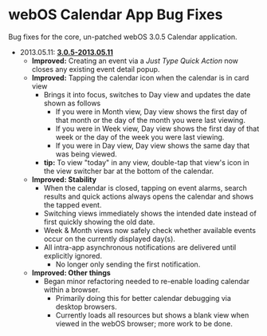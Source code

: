 webOS Calendar App Bug Fixes
============================
Bug fixes for the core, un-patched webOS 3.0.5 Calendar application.


+ 2013.05.11: [__3.0.5-2013.05.11__](https://raw.github.com/iskitz/webOS/master/calendar/app.updates/calendar.3.0.11007.2013.05.11.iskitz.bug.fixes.patch)
   + __Improved:__ Creating an event via a _Just Type Quick Action_ now closes any existing event detail popup.
   + __Improved:__ Tapping the calendar icon when the calendar is in card view
      + Brings it into focus, switches to Day view and updates the date shown as follows
         + If you were in Month view, Day view shows the first day of that month or the day of the month you were last viewing.
         + If you were in Week  view, Day view shows the first day of that week or the day of the week you were last viewing.
         + If you were in Day   view, Day view shows the same day that was being viewed.
      + __tip:__ To view "today" in any view, double-tap that view's icon in the view switcher bar at the bottom of the calendar.
   + __Improved: Stability__
      + When the calendar is closed, tapping on event alarms, search results and quick actions always opens the calendar and shows the tapped event.
      + Switching views immediately shows the intended date instead of first quickly showing the old date.
      + Week & Month views now safely check whether available events occur on the currently displayed day(s).
      + All intra-app asynchronous notifications are delivered until explicitly ignored.
         + No longer only sending the first notification.
   + __Improved: Other things__
      + Began minor refactoring needed to re-enable loading calendar within a browser.
         + Primarily doing this for better calendar debugging via desktop browsers.
         + Currently loads all resources but shows a blank view when viewed in the webOS browser; more work to be done.
